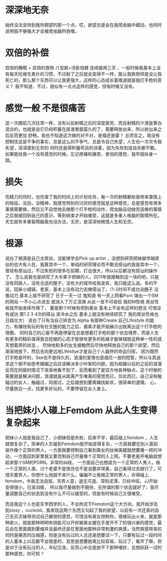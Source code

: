 
# 深深地无奈

始终没法坚持到我所期望的那一个点，哎，欲望总是会在我爬虫脑中蠕动，也同时说明我不够强大才会被爬虫脑所吞噬。

# 双倍的补偿  

双倍的睡眠 + 双倍的食物  八宝粥+汤臣倍健 连续服用三天   ，一般时候我基本上没有每天吃维生素片的习惯，不过射了之后就会变得不一样，能让我跌倒但是没让我
死亡的，那么那个东西可以让我更强大，这样的心态成长着难道就是我打手枪的意义？ 我不知道，不过，貌似有一点点这样的感觉，但有时候又没有。

# 感觉一般 不是很痛苦

这一次跟前几次往常一样，没有以前射精之后的深度疲劳，而且射精的汁液是黄白混合的，也就是说它已经积蓄在尿液里面蛮久的了，需要释放出来，所以射出来之后反而更加
舒畅，我也不知道这次做的对不对，是福还是霍？    总而言之，我没有控制住这是不争的事实，总是这么的不争气，总是令自己失望，人生也一次次令我失望，深深感到无奈的
同时还是得积蓄苟且的活着，因为失败到连自杀都不敢。  如果能给我一个没有感觉的时候，忘记疼痛和痛苦，害怕的感觉，我早就纵身一跳。

# 损失

伤精力的同时，也伤害了我的时间上的计划任务，每一次的射精都给我带来事情上的拖延，没劲，没精神，我感觉特别的讨厌的感觉就是这种感觉，总是感觉有很多事情需要做，然后又不自觉地去做那个打手枪的动作，爬虫脑自动做完该做的事情之后我就回到自己的意识，等到结束才开始难受，这就是多重人格脑的智障所在。天生就有多重智障脑我也没办法，无奈，是深深地惋惜人生和无奈。


# 根源

说白了根源是自己太屌丝，没能够学会Pick up artist ，没想到研究把妹越学越屌丝的也大有人在，我算其中一个，单纯的研究理论而不敢去搭讪的我是其中一个，曾经有搭讪过，不过失败的很多在前期，打击很大，所以以后都没有搭讪的操作了。 怎么说我也是研究了大半辈子把妹的人，2011年就接触到这一块的吧，只是没有同路人，没有合适的圈子，没有大的城市给我发挥，我只能这么说。多的不说，回来小城镇，老家，基本上没有动力去做搭讪了。（1-2时间不成功没圈子 没推动力 基本上就不研究了 日子一天一过 鬼知道 有一天上网看Porn 弹出一个SM的网站 一不小心点进去 就进入了万丈深渊 从此一发不可收拾 我的M性格 屌丝性格就开始发挥作用了， 要是那个时候有把到美女 基本上不会有这样的想法 可惜没有成功 第1 2 3 4次的搭讪 泼冷水之后 基本上就没有继续研究了 我的屌丝性格也日益壮大）  说白了只有当自己转变为 Alpha 有那种Create 自己Lifestyle 的能力，有赚钱有玩的有社交圈的能力之后，酱紫才能开始展示出脱离出这个打手枪的怪圈，  同时自己的心智不再是停留在总是想着打手枪的那个状态境界，而是人生有更多的精彩值得我去挖掘的心态才能够有更多的拓展才能够摆脱这种单一性的成天想着弄的状态 ， 尽快地和多的女生接触然后尽快地释放自己的那个欲望，然后渐渐地放下，然后去向更远地Lifestlye才是自己个人最终的命运归宿， 因为既然打手枪是坏的，Sex也不是持久的，浪漫的爱情也是烟花一放的短暂，所以与其追求这个倒不如思考婚姻之后应该解决多少吵架的问题，因为结婚以后的之前的浪漫反而在同居的情况下渐渐地看不到了，反而看到了是双方地各种缺点，这个时候的需要就是解决问题，浪漫就是从距离产生唯美的感觉而已，仅此而已，自己没有触碰过的女人，触碰过，同居过，之后就想到要离婚找新欢，很简单的道理。 心，尽量放远一点，找更多好玩的，不要停留在女人身上。


# 当把妹小人碰上Femdom 从此人生变得复杂起来

把妹小人就是我自己了，小把妹但是失败，后来不学，最后碰上femdom ，人生就很复杂了。简单的人生碰到Femdom就开始变得复杂，一方面我要在别人面前装作像个正常的男人，一方面我要控制自己看到美女的丝袜美腿就想要撸一把的冲动，一方面回到家里我又要克制自己尽量像个正常的人上网，不要老是开电脑就想起来那个SM的PORN，非常的纠结， 一方面自己也想成为一个正常的人男人，做一个正常的人类，讨个老婆不是很丑也不是说要非常美，自己看得过去就行了，可惜天要弄人，你想什么他就不来什么，偏偏不让我做正常的男人，非得碰上femdom，令我无法自拔，天弄人意，退无可退，深陷泥潭，已经中招，JJ开始变得很小，日渐消瘦，  所以我尽量做到不期待，无所谓的那个状态就好了，我尽量调整自己的状态到没有什么不可以接受的，但是有时候自己又很难受。

而且我这个人也是东学西学的人，不会拘泥于Femdom这个大方向，我开始涉及到sissy ，cuckold，我发现这两个东西又勾起了我的欲望，以前有一次还真的自己去买贞操带测试自己被锁的感觉，可惜没有美女控制你，很难玩出火来，就是那种欲火，就是那种明明有钥匙可以开却被美女握在手里开不了的很兴奋的感觉，最后会在里面搞到萎缩并且最终还是在里面地那种非常刺激的爽感，当然爽感带来的同时是痛苦的压缩感，但是没有玩过的人总还是想要试一下，只要有玩过一段时间的人基本上以后都不会很差的，意思是想要脱离比较容易，玩过了，看开了嘛，但是对于没有玩过的人，年纪见涨，反而心中总是放不下那种嗜好，总想跃跃一试的那种感觉，你可知？

